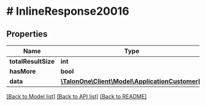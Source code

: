 # # InlineResponse20016

## Properties

Name | Type | Description | Notes
------------ | ------------- | ------------- | -------------
**totalResultSize** | **int** |  | [optional] 
**hasMore** | **bool** |  | [optional] 
**data** | [**\TalonOne\Client\Model\ApplicationCustomer[]**](ApplicationCustomer.md) |  | 

[[Back to Model list]](../../README.md#documentation-for-models) [[Back to API list]](../../README.md#documentation-for-api-endpoints) [[Back to README]](../../README.md)


